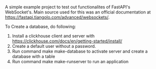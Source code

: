 A simple example project to test out functionalites of FastAPI's WebSocket's. Main source used for this was an official documentation at https://fastapi.tiangolo.com/advanced/websockets/.

To Create a database, do following:

1. Install a clickhouse client and server with https://clickhouse.com/docs/en/getting-started/install/
2. Create a default user without a password.
3. Run command make make-database to activate server and create a database with a table
4. Run command make make-runserver to run an application



